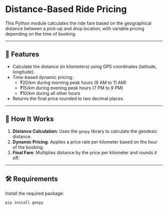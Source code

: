 # Distance-Based Ride Pricing

This Python module calculates the ride fare based on the geographical distance between a pick-up and drop location, with variable pricing depending on the time of booking.

---

## 🚀 Features

- Calculate the distance (in kilometers) using GPS coordinates (latitude, longitude).
- Time-based dynamic pricing:
  - ₹20/km during morning peak hours (9 AM to 11 AM)
  - ₹15/km during evening peak hours (7 PM to 9 PM)
  - ₹10/km during all other hours
- Returns the final price rounded to two decimal places.

---

## 🧠 How It Works

1. **Distance Calculation**: Uses the `geopy` library to calculate the geodesic distance.
2. **Dynamic Pricing**: Applies a price rate per kilometer based on the hour of the booking.
3. **Final Fare**: Multiplies distance by the price per kilometer and rounds it off.

---

## 🛠️ Requirements

Install the required package:

```bash
pip install geopy

